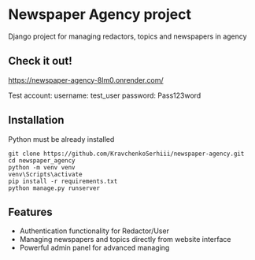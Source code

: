 # Newspaper Agency project

Django project for managing redactors, topics and newspapers in agency

## Check it out!

https://newspaper-agency-8lm0.onrender.com/

Test account:
username: test_user
password: Pass123word


## Installation

Python must be already installed

```shell
git clone https://github.com/KravchenkoSerhiii/newspaper-agency.git
cd newspaper_agency
python -m venv venv
venv\Scripts\activate
pip install -r requirements.txt
python manage.py runserver
```

## Features

* Authentication functionality for Redactor/User
* Managing newspapers and topics directly from website interface
* Powerful admin panel for advanced managing